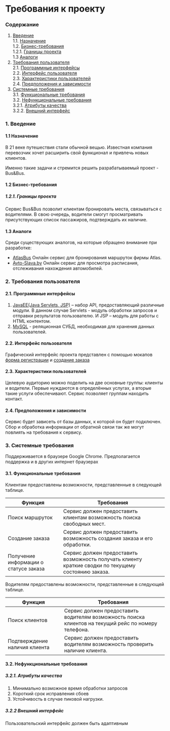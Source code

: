 # Требования к проекту
### Содержание
1. [Введение](#1) <br>
  1.1. [Назначение](#1.1) <br>
  1.2. [Бизнес-требования](#1.2) <br>
      1.2.1. [Границы проекта](#1.2.1) <br>
  1.3 [Аналоги](#1.3) <br>
2. [Требования пользователя](#2) <br>
  2.1. [Программные интерфейсы](#2.1) <br>
  2.2. [Интерфейс пользователя](#2.2) <br>
  2.3. [Характеристики пользователей](#2.3) <br>
  2.4. [Предположения и зависимости](#2.4) <br>
3. [Системные требования](#3.) <br>
  3.1. [Функциональные требования](#3.1) <br>
  3.2. [Нефункциональные требования](#3.2) <br>
     3.2.1. [Атрибуты качества](#3.2.1) <br>
     3.2.2. [Внешний интерфейс](#3.2.2) <br>

### 1. Введение <a name="1"></a>
#### 1.1 Назначение <a name="1.1"></a>
В 21 веке путешествия стали обычной вещью. Известная компания перевозчик хочет расширить свой функционал и привлечь новых клиентов.
 
Именно такие задачи и стремится решить разрабатываемый проект  - Bus&Bus.
#### 1.2 Бизнес-требования <a name="1.2"></a>
##### 1.2.1. Границы проекта <a name="1.2.1"></a>
Сервис Bus&Bus позволит клиентам бронировать места, связываться с водителями. В свою очередь, водители смогут просматривать  присутствующих список пассажиров, подтверждать их наличие.
#### 1.3 Аналоги <a name="1.3"></a>
Среди существующих аналогов, на которые обращено внимание при разработке:
* [AtlasBus](https://atlasbus.by/) Онлайн сервис для бронирования маршруток фирмы Atlas.
* [Avto-Slava.by](https://avto-slava.by/)  Онлайн сервис для просмотра расписания, отслеживания нахождения автомобилей.
### 2. Требования пользователя <a name="2"></a>
#### 2.1. Программные интерфейсы <a name="2.1"></a>
1) [JavaEE(Java Servlets, JSP)](https://www.oracle.com/java/technologies/java-ee-glance.html) – набор API, предоставляющий различные модули. В данном случае Servlets  - модуль обработки запросов и отправки результатов пользователю. И JSP – модуль для работы с HTML контентом.
2) [MySQL](https://www.mysql.com/) - реляционная СУБД, необходимая для хранения данных пользователей.
#### 2.2. Интерфейс пользователя <a name="2.2"></a>
Графический интерфейс проекта представлен с помощью мокапов [форма регистрации](https://github.com/antosa2972/BusAndBus/blob/master/documentation/mockups/REGISTER.pdf) и [создание заказа](https://github.com/antosa2972/BusAndBus/blob/master/documentation/mockups/ORDER.pdf) 
#### 2.3. Характеристики пользователей <a name="2.3"></a>
Целевую аудиторию можно поделить на две основные группы: клиенты и водители. Первые нуждаются в определённых услугах, а вторые такие услуги обеспечивают. Сервис позволяет группам находить контакт.
#### 2.4. Предположения и зависимости <a name="2.4"></a>
Сервис будет зависеть от базы данных, к которой он будет подключен. Сбор и обработка информации от обратной связи так же могут повлиять на требования к сервису.
### 3. Системные требования <a name="3"></a>
Поддерживается в браузере Google Chrome. Предполагается поддержка и в других интернет браузерах
#### 3.1. Функциональные требования <a name="3.1"></a>
Клиентам предоставлены возможности, представленные в следующей таблице.

Функция | Требования
--- | ---
Поиск маршруток | Сервис должен предоставить клиентам возможность поиска свободных мест.
Создание заказа | Сервис должен предоставить возможность создания заказа и его обработки.
Получение информации о статусе заказа  | Сервис должен предоставить возможность получать клиенту краткие сводки по текущему состоянию заказа.

Водителям предоставлены возможности, представленные в следующей таблице.

Функция | Требования
--- | ---
Поиск клиентов | Сервис должен предоставить водителям возможность поиска клиентов на текущий рейс по номеру телефона.
Подтверждение наличия клиента | Сервис должен предоставить водителям возможность проверить наличие клиента.

#### 3.2. Нефункциональные требования <a name="3.2"></a>
  ##### 3.2.1. Атрибуты качества <a name="3.2.1"></a>
1) Минимально возможное время обработки запросов
2) Короткий срок исправления сбоев
3) Устойчивость в случае пиковой нагрузки. <br/>
  ##### 3.2.2 Внешний интерфейс <a name="3.2.2"></a>
Пользовательский интерфейс должен быть адаптивным
